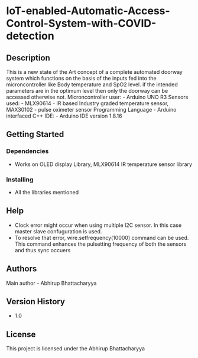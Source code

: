 # IoT-enabled-Automatic-Access-Control-System-with-COVID-detection
## Description

This is a new state of the Art concept of a complete automated doorway system which functions on the basis of the inputs fed into the microncontroller like Body temperature and SpO2 level. if the intended 
parameters are in the optimum level then only the doorway can be accessed otherwise not.
Microncontroller user: - Arduino UNO R3
Sensors used: - MLX90614 - IR based Industry graded temperature sensor, MAX30102 - pulse oximeter sensor
Programming Language - Arduino interfaced C++ 
IDE: - Arduino IDE version 1.8.16

## Getting Started

### Dependencies

* Works on OLED display Library, MLX90614 IR temperature sensor library

### Installing

* All the libraries mentioned

## Help

* Clock error might occur when using multiple I2C sensor. In this case master slave confuguration is used. 
* To resolve that error, wire.setfrequency(10000) command can be used. This command enhances the pulsetting frequency of both the sensors and thus sync occuers

## Authors

Main author - Abhirup Bhattacharyya

## Version History

* 1.0

## License

This project is licensed under the Abhirup Bhattacharyya
